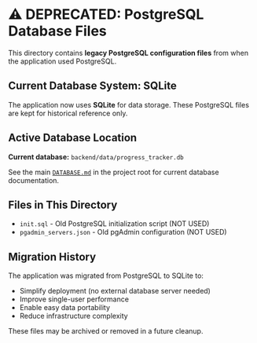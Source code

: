 # ⚠️ DEPRECATED: PostgreSQL Database Files

This directory contains **legacy PostgreSQL configuration files** from when the application used PostgreSQL.

## Current Database System: SQLite

The application now uses **SQLite** for data storage. These PostgreSQL files are kept for historical reference only.

## Active Database Location

**Current database:** `backend/data/progress_tracker.db`

See the main [`DATABASE.md`](../DATABASE.md) in the project root for current database documentation.

## Files in This Directory

- `init.sql` - Old PostgreSQL initialization script (NOT USED)
- `pgadmin_servers.json` - Old pgAdmin configuration (NOT USED)

## Migration History

The application was migrated from PostgreSQL to SQLite to:
- Simplify deployment (no external database server needed)
- Improve single-user performance
- Enable easy data portability
- Reduce infrastructure complexity

These files may be archived or removed in a future cleanup.